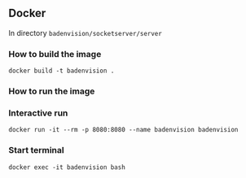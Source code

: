 ## Docker



In directory ```badenvision/socketserver/server```

### How to build the image

```
docker build -t badenvision .
```



### How to run the image

### Interactive run

```
docker run -it --rm -p 8080:8080 --name badenvision badenvision
```

### Start terminal

```
docker exec -it badenvision bash
```




